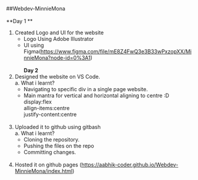 ##Webdev-MinnieMona<br><br>
**Day 1 **<br>
1. Created Logo and UI for the website 
    - Logo Using Adobe Illustrator
    - UI using Figma(https://www.figma.com/file/mE8Z4FwQ3e3B33wPxzopXX/MinnieMona?node-id=0%3A1)
  <br><br>
**Day 2**<br>
1. Designed the website on VS Code.<br>
  a. What i learnt?<br>
   - Navigating to specific div in a single page website.<br>
   - Main mantra for vertical and horizontal aligning to centre :D<br>
    display:flex<br>
    allign-items:centre<br>
    justify-content:centre<br><br>
2. Uploaded it to github using gitbash<br>
   a. What i learnt?<br>
    - Cloning the repository.<br>
    - Pushing the files on the repo<br>
    - Committing changes.<br><br>
3. Hosted it on github pages (https://aabhik-coder.github.io/Webdev-MinnieMona/index.html)
